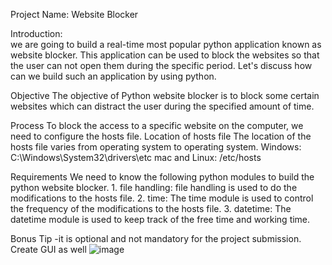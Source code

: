 Project Name: Website Blocker

Introduction:  
we are going to build a real-time most popular python application known as website blocker.
This application can be used to block the websites so that the user can not open them during the specific period.
Let's discuss how can we build such an application by using python.


Objective
The objective of Python website blocker is to block some certain websites which can distract the user during the specified amount of time.


Process
To block the access to a specific website on the computer, we need to configure the hosts file.
Location of hosts file
The location of the hosts file varies from operating system to operating system.
Windows: C:\Windows\System32\drivers\etc
mac and Linux: /etc/hosts


Requirements
We need to know the following python modules to build the python website blocker.
	1. file handling: file handling is used to do the modifications to the hosts file.
	2. time: The time module is used to control the frequency of the modifications to the hosts file.
	3. datetime: The datetime module is used to keep track of the free time and working time.


Bonus Tip -it is optional and not mandatory for the project submission.  Create GUI as well
![image](https://user-images.githubusercontent.com/68256594/160227574-21ae10d8-d18c-4405-8718-c303b29858f6.png)
